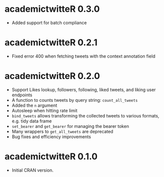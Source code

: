 # academictwitteR 0.3.0
* Added support for batch compliance

# academictwitteR 0.2.1
* Fixed error 400 when fetching tweets with the context annotation field

# academictwitteR 0.2.0

* Support Likes lookup, followers, following, liked tweets, and liking user endpoints
* A function to counts tweets by query string: `count_all_tweets`
* Added the `n` argument
* Autosleep when hitting rate limit
* `bind_tweets` allows transforming the collected tweets to various formats, e.g. tidy data frame
* `set_bearer` and `get_bearer` for managing the bearer token
* Many wrappers to `get_all_tweets` are deprecated
* Bug fixes and efficiency improvements

# academictwitteR 0.1.0
* Initial CRAN version.

